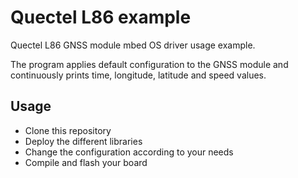 # Quectel L86 example
Quectel L86 GNSS module mbed OS driver usage example.

The program applies default configuration to the GNSS module and continuously prints time, longitude, latitude and speed values.

## Usage

- Clone this repository
- Deploy the different libraries
- Change the configuration according to your needs
- Compile and flash your board